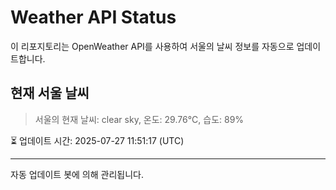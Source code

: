 
# Weather API Status

이 리포지토리는 OpenWeather API를 사용하여 서울의 날씨 정보를 자동으로 업데이트합니다.

## 현재 서울 날씨
> 서울의 현재 날씨: clear sky, 온도: 29.76°C, 습도: 89%

⏳ 업데이트 시간: 2025-07-27 11:51:17 (UTC)

---
자동 업데이트 봇에 의해 관리됩니다.
